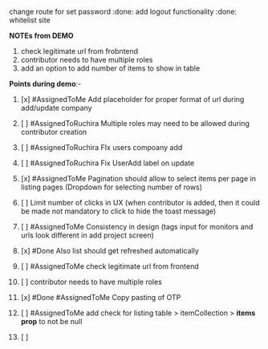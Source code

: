 change route for set password 
:done:  add logout functionality
:done: whitelist site


**NOTEs from DEMO**
1) check legitimate url from frobntend
2) contributor needs to have multiple roles
3) add an option to add number of items to show in table




**Points during demo**:-  
  
1. [x] #AssignedToMe  Add placeholder for proper format of url during add/update company  
2. [ ] #AssignedToRuchira Multiple roles may need to be allowed during contributor creation  
3. [ ] #AssignedToRuchira FIx users compoany add
4. [ ] #AssignedToRuchira Fix UserAdd label on update
5. [x] #AssignedToMe  Pagination should allow to select items per page in listing pages  (Dropdown for selecting number of rows)
6. [ ] Limit number of clicks in UX (when contributor is added, then it could be made not mandatory to click to hide the toast message)  
7. [ ] #AssignedToMe  Consistency in design (tags input for monitors and urls look different in add project screen)
8. [x] #Done Also list should get refreshed automatically
9. [ ] #AssignedToMe check legitimate url from frontend  
10. [ ] contributor needs to have multiple roles
11. [x] #Done  #AssignedToMe Copy pasting of OTP




12. [ ] #AssignedToMe add check for listing table >  itemCollection > **items prop** to not be null
13. [ ] 





